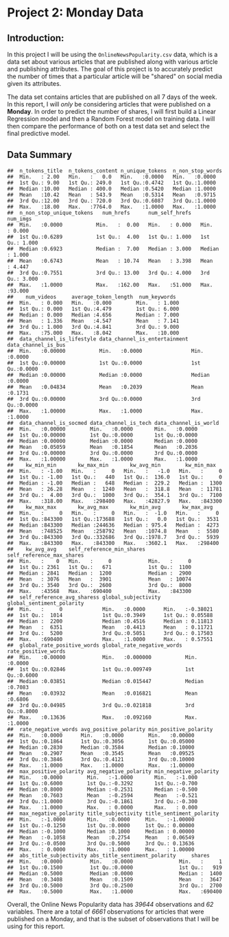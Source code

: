 
Project 2: Monday Data
======================

Introduction:
-------------

In this project I will be using the `OnlineNewsPopularity.csv` data, which is a data set about various articles that are published along with various article and publishing attributes. The goal of this project is to accurately predict the number of times that a particular article will be "shared" on social media given its attributes.

The data set contains articles that are published on all 7 days of the week. In this report, I will *only* be considering articles that were published on a **Monday**. In order to predict the number of shares, I will first build a Linear Regression model and then a Random Forest model on training data. I will then compare the performance of both on a test data set and select the final predictive model.

Data Summary
------------

    ##  n_tokens_title  n_tokens_content n_unique_tokens  n_non_stop_words
    ##  Min.   : 2.00   Min.   :   0.0   Min.   :0.0000   Min.   :0.0000  
    ##  1st Qu.: 9.00   1st Qu.: 249.0   1st Qu.:0.4742   1st Qu.:1.0000  
    ##  Median :10.00   Median : 400.0   Median :0.5420   Median :1.0000  
    ##  Mean   :10.42   Mean   : 543.9   Mean   :0.5314   Mean   :0.9715  
    ##  3rd Qu.:12.00   3rd Qu.: 720.0   3rd Qu.:0.6087   3rd Qu.:1.0000  
    ##  Max.   :18.00   Max.   :7764.0   Max.   :1.0000   Max.   :1.0000  
    ##  n_non_stop_unique_tokens   num_hrefs      num_self_hrefs      num_imgs     
    ##  Min.   :0.0000           Min.   :  0.00   Min.   : 0.000   Min.   : 0.000  
    ##  1st Qu.:0.6289           1st Qu.:  4.00   1st Qu.: 1.000   1st Qu.: 1.000  
    ##  Median :0.6923           Median :  7.00   Median : 3.000   Median : 1.000  
    ##  Mean   :0.6743           Mean   : 10.74   Mean   : 3.398   Mean   : 4.447  
    ##  3rd Qu.:0.7551           3rd Qu.: 13.00   3rd Qu.: 4.000   3rd Qu.: 3.000  
    ##  Max.   :1.0000           Max.   :162.00   Max.   :51.000   Max.   :93.000  
    ##    num_videos     average_token_length  num_keywords   
    ##  Min.   : 0.000   Min.   :0.000        Min.   : 1.000  
    ##  1st Qu.: 0.000   1st Qu.:4.479        1st Qu.: 6.000  
    ##  Median : 0.000   Median :4.656        Median : 7.000  
    ##  Mean   : 1.336   Mean   :4.547        Mean   : 7.141  
    ##  3rd Qu.: 1.000   3rd Qu.:4.841        3rd Qu.: 9.000  
    ##  Max.   :75.000   Max.   :8.042        Max.   :10.000  
    ##  data_channel_is_lifestyle data_channel_is_entertainment data_channel_is_bus
    ##  Min.   :0.00000           Min.   :0.0000                Min.   :0.0000     
    ##  1st Qu.:0.00000           1st Qu.:0.0000                1st Qu.:0.0000     
    ##  Median :0.00000           Median :0.0000                Median :0.0000     
    ##  Mean   :0.04834           Mean   :0.2039                Mean   :0.1731     
    ##  3rd Qu.:0.00000           3rd Qu.:0.0000                3rd Qu.:0.0000     
    ##  Max.   :1.00000           Max.   :1.0000                Max.   :1.0000     
    ##  data_channel_is_socmed data_channel_is_tech data_channel_is_world
    ##  Min.   :0.00000        Min.   :0.0000       Min.   :0.0000       
    ##  1st Qu.:0.00000        1st Qu.:0.0000       1st Qu.:0.0000       
    ##  Median :0.00000        Median :0.0000       Median :0.0000       
    ##  Mean   :0.05059        Mean   :0.1854       Mean   :0.2036       
    ##  3rd Qu.:0.00000        3rd Qu.:0.0000       3rd Qu.:0.0000       
    ##  Max.   :1.00000        Max.   :1.0000       Max.   :1.0000       
    ##    kw_min_min       kw_max_min       kw_avg_min        kw_min_max    
    ##  Min.   : -1.00   Min.   :     0   Min.   :   -1.0   Min.   :     0  
    ##  1st Qu.: -1.00   1st Qu.:   440   1st Qu.:  136.0   1st Qu.:     0  
    ##  Median : -1.00   Median :   648   Median :  229.2   Median :  1300  
    ##  Mean   : 26.28   Mean   :  1240   Mean   :  318.8   Mean   : 11781  
    ##  3rd Qu.:  4.00   3rd Qu.:  1000   3rd Qu.:  354.1   3rd Qu.:  7100  
    ##  Max.   :318.00   Max.   :298400   Max.   :42827.9   Max.   :843300  
    ##    kw_max_max       kw_avg_max       kw_min_avg       kw_max_avg    
    ##  Min.   :     0   Min.   :     0   Min.   :  -1.0   Min.   :     0  
    ##  1st Qu.:843300   1st Qu.:173688   1st Qu.:   0.0   1st Qu.:  3531  
    ##  Median :843300   Median :244636   Median : 975.4   Median :  4273  
    ##  Mean   :748525   Mean   :258792   Mean   :1074.8   Mean   :  5580  
    ##  3rd Qu.:843300   3rd Qu.:332686   3rd Qu.:1978.7   3rd Qu.:  5939  
    ##  Max.   :843300   Max.   :843300   Max.   :3602.1   Max.   :298400  
    ##    kw_avg_avg    self_reference_min_shares self_reference_max_shares
    ##  Min.   :    0   Min.   :     0            Min.   :     0           
    ##  1st Qu.: 2361   1st Qu.:   671            1st Qu.:  1100           
    ##  Median : 2841   Median :  1200            Median :  2900           
    ##  Mean   : 3076   Mean   :  3901            Mean   : 10074           
    ##  3rd Qu.: 3540   3rd Qu.:  2600            3rd Qu.:  8000           
    ##  Max.   :43568   Max.   :690400            Max.   :843300           
    ##  self_reference_avg_sharess global_subjectivity global_sentiment_polarity
    ##  Min.   :     0             Min.   :0.0000      Min.   :-0.38021         
    ##  1st Qu.:  1014             1st Qu.:0.3949      1st Qu.: 0.05588         
    ##  Median :  2200             Median :0.4516      Median : 0.11813         
    ##  Mean   :  6351             Mean   :0.4413      Mean   : 0.11721         
    ##  3rd Qu.:  5200             3rd Qu.:0.5051      3rd Qu.: 0.17503         
    ##  Max.   :690400             Max.   :1.0000      Max.   : 0.57551         
    ##  global_rate_positive_words global_rate_negative_words rate_positive_words
    ##  Min.   :0.00000            Min.   :0.000000           Min.   :0.0000     
    ##  1st Qu.:0.02846            1st Qu.:0.009749           1st Qu.:0.6000     
    ##  Median :0.03851            Median :0.015447           Median :0.7083     
    ##  Mean   :0.03932            Mean   :0.016821           Mean   :0.6806     
    ##  3rd Qu.:0.04985            3rd Qu.:0.021818           3rd Qu.:0.8000     
    ##  Max.   :0.13636            Max.   :0.092160           Max.   :1.0000     
    ##  rate_negative_words avg_positive_polarity min_positive_polarity
    ##  Min.   :0.0000      Min.   :0.0000        Min.   :0.00000      
    ##  1st Qu.:0.1864      1st Qu.:0.3056        1st Qu.:0.05000      
    ##  Median :0.2830      Median :0.3584        Median :0.10000      
    ##  Mean   :0.2907      Mean   :0.3545        Mean   :0.09525      
    ##  3rd Qu.:0.3846      3rd Qu.:0.4121        3rd Qu.:0.10000      
    ##  Max.   :1.0000      Max.   :1.0000        Max.   :1.00000      
    ##  max_positive_polarity avg_negative_polarity min_negative_polarity
    ##  Min.   :0.0000        Min.   :-1.0000       Min.   :-1.000       
    ##  1st Qu.:0.6000        1st Qu.:-0.3292       1st Qu.:-0.700       
    ##  Median :0.8000        Median :-0.2531       Median :-0.500       
    ##  Mean   :0.7603        Mean   :-0.2594       Mean   :-0.521       
    ##  3rd Qu.:1.0000        3rd Qu.:-0.1861       3rd Qu.:-0.300       
    ##  Max.   :1.0000        Max.   : 0.0000       Max.   : 0.000       
    ##  max_negative_polarity title_subjectivity title_sentiment_polarity
    ##  Min.   :-1.0000       Min.   :0.0000     Min.   :-1.00000        
    ##  1st Qu.:-0.1250       1st Qu.:0.0000     1st Qu.: 0.00000        
    ##  Median :-0.1000       Median :0.1000     Median : 0.00000        
    ##  Mean   :-0.1058       Mean   :0.2754     Mean   : 0.06549        
    ##  3rd Qu.:-0.0500       3rd Qu.:0.5000     3rd Qu.: 0.13636        
    ##  Max.   : 0.0000       Max.   :1.0000     Max.   : 1.00000        
    ##  abs_title_subjectivity abs_title_sentiment_polarity     shares      
    ##  Min.   :0.0000         Min.   :0.0000               Min.   :     1  
    ##  1st Qu.:0.1500         1st Qu.:0.0000               1st Qu.:   919  
    ##  Median :0.5000         Median :0.0000               Median :  1400  
    ##  Mean   :0.3408         Mean   :0.1509               Mean   :  3647  
    ##  3rd Qu.:0.5000         3rd Qu.:0.2500               3rd Qu.:  2700  
    ##  Max.   :0.5000         Max.   :1.0000               Max.   :690400

Overall, the Online News Popularity data has *39644* observations and *62* variables. There are a total of *6661* observations for articles that were published on a Monday, and that is the subset of observations that I will be using for this report.
